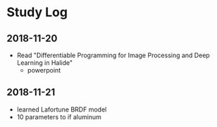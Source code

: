 # Study Log
## 2018-11-20
- Read "Differentiable Programming for Image Processing and Deep Learning in Halide"
    - powerpoint

## 2018-11-21
- learned Lafortune BRDF model
- 10 parameters to if aluminum



